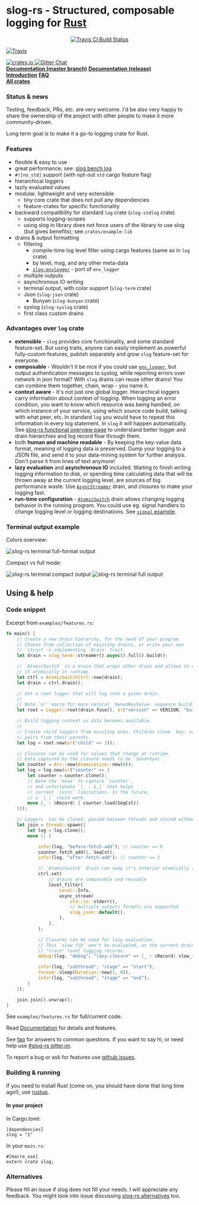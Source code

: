 # slog-rs - Structured, composable logging for [Rust][rust]

<p align="center">
  <a href="https://travis-ci.org/dpc/slog-rs">
      <img src="https://img.shields.io/travis/dpc/slog-rs/master.svg?style=flat-square" alt="Travis CI Build Status">
  </a>

[![Travis](https://img.shields.io/travis/rust-lang/rust.svg?maxAge=2592000)](https://travis-ci.org/dpc/slog-rs)

  <a href="https://crates.io/crates/slog">
      <img src="http://meritbadge.herokuapp.com/slog?style=flat-square" alt="crates.io">
  </a>
  <a href="https://gitter.im/dpc/slog-rs">
      <img src="https://img.shields.io/badge/GITTER-join%20chat-green.svg?style=flat-square" alt="Gitter Chat">
  </a>
  <br>
  <strong><a href="//dpc.github.io/slog-rs/">Documentation (master branch)</a></strong>
  <strong><a href="https://docs.rs/releases/search?query=slog">Documentation (release)</a></strong>
  <br>
  <strong><a href="//github.com/dpc/slog-rs/wiki/Introduction-to-structured-logging-with-slog">Introduction</a></strong>
  <strong><a href="//github.com/dpc/slog-rs/wiki/FAQ">FAQ</a></strong>
  <br>
  <strong><a href="https://crates.io/search?q=slog">All crates</a></strong>
</p>

### Status & news

Testing, feedback, PRs, etc. are very welcome. I'd be also very happy to share
the ownership of the project with other people to make it more community-driven.

Long term goal is to make it a go-to logging crate for Rust.

### Features

* flexible & easy to use
* great performance; see: [slog bench log](https://github.com/dpc/slog-rs/wiki/Bench-log)
* `#![no_std]` support (with opt-out `std` cargo feature flag)
* hierarchical loggers
* lazily evaluated values
* modular, lightweight and very extensible
	* tiny core crate that does not pull any dependencies
	* feature-crates for specific functionality
* backward compatibility for standard `log` crate (`slog-stdlog` crate)
	* supports logging-scopes
	* using slog in library does not force users of the library to use slog
	  (but gives benefits); see `crates/example-lib`
* drains & output formatting
	* filtering
		* compile-time log level filter using cargo features (same as in `log` crate)
		* by level, msg, and any other meta-data
		* [`slog-envlogger`](https://github.com/dpc/slog-envlogger) - port of `env_logger`
	* multiple outputs
	* asynchronous IO writing
	* terminal output, with color support (`slog-term` crate)
	* Json (`slog-json` crate)
		* Bunyan (`slog-bunyan` crate)
	* syslog (`slog-syslog` crate)
	* first class custom drains

### Advantages over `log` crate

* **extensible** - `slog` provides core functionality, and some standard
  feature-set. But using traits, anyone can easily implement as
  powerful fully-custom features, publish separately and grow `slog` feature-set
  for everyone.
* **composable** - Wouldn't it be nice if you could use
  [`env_logger`][env_logger], but output authentication messages to syslog,
  while reporting errors over network in json format? With `slog` drains can
  reuse other drains! You can combine them together, chain, wrap - you name it.
* **context aware** - It's not just one global logger. Hierarchical
  loggers carry information about context of logging. When logging an error
  condition, you want to know which resource was being handled, on which
  instance of your service, using which source code build, talking with what
  peer, etc. In standard `log` you would have to repeat this information in
  every log statement. In `slog` it will happen automatically. See
  [slog-rs functional overview page][functional-overview] to understand better
  logger and drain hierarchies and log record flow through them.
* both **human and machine readable** - By keeping the key-value data format,
  meaning of logging data is preserved. Dump your logging to a JSON file, and
  send it to your data-mining system for further analysis. Don't parse it from
  lines of text anymore!
* **lazy evaluation** and **asynchronous IO** included. Waiting to
  finish writing logging information to disk, or spending time calculating
  data that will be thrown away at the current logging level, are sources of big
  performance waste. Use [`AsyncStreamer`][async-streamer] drain, and closures
  to make your logging fast.
* **run-time configuration** - [`AtomicSwitch`][atomic-switch] drain allows
  changing logging behavior in the running program. You could use eg. signal
  handlers to change logging level or logging destinations. See
  [`signal` example][signal].

[signal]: https://github.com/dpc/slog-rs/blob/master/examples/signal.rs
[env_logger]: https://crates.io/crates/env_logger
[functional-overview]: https://github.com/dpc/slog-rs/wiki/Functional-overview
[async-streamer]: http://dpc.pw/slog-rs/slog/drain/struct.AsyncStreamer.html
[atomic-switch]: http://dpc.pw/slog-rs/slog/drain/struct.AtomicSwitch.html

### Terminal output example

Colors overview:

![slog-rs terminal full-format output](http://i.imgur.com/IUe80gU.png)

Compact vs full mode:

![slog-rs terminal compact output](http://i.imgur.com/P9u2sWP.png)
![slog-rs terminal full output](http://i.imgur.com/ENiy5H9.png)



## Using & help

### Code snippet

Excerpt from `examples/features.rs`:

```rust
fn main() {
    // Create a new drain hierarchy, for the need of your program.
    // Choose from collection of existing drains, or write your own
    // `struct`-s implementing `Drain` trait.
    let drain = slog_term::streamer().async().full().build();

    // `AtomicSwitch` is a drain that wraps other drain and allows to change
    // it atomically in runtime.
    let ctrl = AtomicSwitchCtrl::new(drain);
    let drain = ctrl.drain();

    // Get a root logger that will log into a given drain.
    //
    // Note `o!` macro for more natural `OwnedKeyValue` sequence building.
    let root = Logger::root(drain.fuse(), o!("version" => VERSION, "build-id" => "8dfljdf"));

    // Build logging context as data becomes available.
    //
    // Create child loggers from existing ones. Children clone `key: value`
    // pairs from their parents.
    let log = root.new(o!("child" => 1));

    // Closures can be used for values that change at runtime.
    // Data captured by the closure needs to be `Send+Sync`.
    let counter = Arc::new(AtomicUsize::new(0));
    let log = log.new(o!("counter" => {
        let counter = counter.clone();
        // Note the `move` to capture `counter`,
        // and unfortunate `|_ : &_|` that helps
        // current `rustc` limitations. In the future,
        // a `|_|` could work.
        move |_ : &Record| { counter.load(SeqCst)}
    }));

    // Loggers  can be cloned, passed between threads and stored without hassle.
    let join = thread::spawn({
        let log = log.clone();
        move || {

            info!(log, "before-fetch-add"); // counter == 0
            counter.fetch_add(1, SeqCst);
            info!(log, "after-fetch-add"); // counter == 1

            // `AtomicSwitch` drain can swap it's interior atomically (race-free).
            ctrl.set(
                // drains are composable and reusable
                level_filter(
                    Level::Info,
                    async_stream(
                        std::io::stderr(),
                        // multiple outputs formats are supported
                        slog_json::default(),
                    ),
                ),
            );

            // Closures can be used for lazy evaluation:
            // This `slow_fib` won't be evaluated, as the current drain discards
            // "trace" level logging records.
            debug!(log, "debug"; "lazy-closure" => |_ : &Record| slow_fib(40));

            info!(log, "subthread"; "stage" => "start");
            thread::sleep(Duration::new(1, 0));
            info!(log, "subthread"; "stage" => "end");
        }
    });

    join.join().unwrap();
}
```

See `examples/features.rs` for full/current code.


Read [Documentation](//dpc.github.io/slog-rs/) for details and features.

See [faq] for answers to common questions. If you want to say hi, or need help
use [#slog-rs gitter.im][slog-rs gitter].

To report a bug or ask for features use [github issues][issues].

[faq]: https://github.com/dpc/slog-rs/wiki/FAQ
[rust]: http://rust-lang.org
[slog-rs gitter]: https://gitter.im/dpc/slog-rs
[issues]: //github.com/dpc/slog-rs/issues
[log15]: //github.com/inconshreveable/log15

### Building & running

If you need to install Rust (come on, you should have done that long time ago!), use [rustup][rustup].

[rustup]: https://www.rustup.rs

#### In your project

In Cargo.toml:

```
[dependencies]
slog = "1"
```

In your `main.rs`:

```
#[macro_use]
extern crate slog;
```

### Alternatives

Please fill an issue if slog does not fill your needs. I will appreciate any
feedback. You might look into issue discussing [slog-rs
alternatives](https://github.com/dpc/slog-rs/issues/17) too.
